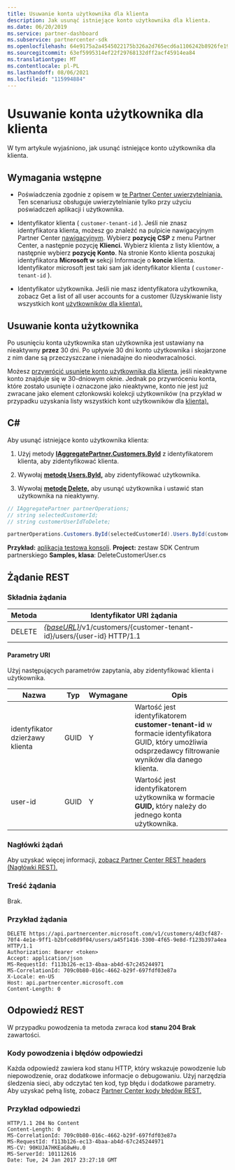 ```yaml
---
title: Usuwanie konta użytkownika dla klienta
description: Jak usunąć istniejące konto użytkownika dla klienta.
ms.date: 06/20/2019
ms.service: partner-dashboard
ms.subservice: partnercenter-sdk
ms.openlocfilehash: 64e9175a2a4545022175b326a2d765ecd6a1106242b8926fe19e32c7e2ab6ec2
ms.sourcegitcommit: 63ef5995314ef22f29768132dff2acf45914ea84
ms.translationtype: MT
ms.contentlocale: pl-PL
ms.lasthandoff: 08/06/2021
ms.locfileid: "115994884"
---
```

# <a name="delete-a-user-account-for-a-customer"></a>Usuwanie konta użytkownika dla klienta

W tym artykule wyjaśniono, jak usunąć istniejące konto użytkownika dla klienta.

## <a name="prerequisites"></a>Wymagania wstępne

- Poświadczenia zgodnie z opisem w [te Partner Center uwierzytelniania.](partner-center-authentication.md) Ten scenariusz obsługuje uwierzytelnianie tylko przy użyciu poświadczeń aplikacji i użytkownika.

- Identyfikator klienta ( `customer-tenant-id` ). Jeśli nie znasz identyfikatora klienta, możesz go znaleźć na pulpicie nawigacyjnym Partner Center [nawigacyjnym](https://partner.microsoft.com/dashboard). Wybierz **pozycję CSP** z menu Partner Center, a następnie pozycję **Klienci.** Wybierz klienta z listy klientów, a następnie wybierz **pozycję Konto**. Na stronie Konto klienta poszukaj identyfikatora **Microsoft w** sekcji Informacje o **koncie** klienta. Identyfikator microsoft jest taki sam jak identyfikator klienta ( `customer-tenant-id` ).

- Identyfikator użytkownika. Jeśli nie masz identyfikatora użytkownika, zobacz Get a list of all user accounts for a customer (Uzyskiwanie listy wszystkich kont [użytkowników dla klienta).](get-a-list-of-all-user-accounts-for-a-customer.md)

## <a name="deleting-a-user-account"></a>Usuwanie konta użytkownika

Po usunięciu konta użytkownika stan użytkownika jest ustawiany na nieaktywny **przez** 30 dni. Po upływie 30 dni konto użytkownika i skojarzone z nim dane są przeczyszczane i nienadajne do nieodwracalności.

Możesz [przywrócić usunięte konto użytkownika dla klienta,](restore-a-user-for-a-customer.md) jeśli nieaktywne konto znajduje się w 30-dniowym oknie. Jednak po przywróceniu konta, które zostało usunięte i oznaczone jako nieaktywne, konto nie jest już zwracane jako element członkowski kolekcji użytkowników (na przykład w przypadku uzyskania listy wszystkich kont użytkowników dla [klienta).](get-a-list-of-all-user-accounts-for-a-customer.md)

## <a name="c"></a>C\#

Aby usunąć istniejące konto użytkownika klienta:

1. Użyj metody [**IAggregatePartner.Customers.ById**](/dotnet/api/microsoft.store.partnercenter.customers.icustomercollection.byid) z identyfikatorem klienta, aby zidentyfikować klienta.

2. Wywołaj [**metodę Users.ById,**](/dotnet/api/microsoft.store.partnercenter.customerusers.icustomerusercollection.byid) aby zidentyfikować użytkownika.

3. Wywołaj [**metodę Delete,**](/dotnet/api/microsoft.store.partnercenter.customerusers.icustomeruser.delete) aby usunąć użytkownika i ustawić stan użytkownika na nieaktywny.

``` csharp
// IAggregatePartner partnerOperations;
// string selectedCustomerId;
// string customerUserIdToDelete;

partnerOperations.Customers.ById(selectedCustomerId).Users.ById(customerUserIdToDelete).Delete();
```

**Przykład:** [aplikacja testowa konsoli](console-test-app.md). **Project:** zestaw SDK Centrum partnerskiego **Samples, klasa**: DeleteCustomerUser.cs

## <a name="rest-request"></a>Żądanie REST

### <a name="request-syntax"></a>Składnia żądania

| Metoda     | Identyfikator URI żądania                                                                                            |
|------------|--------------------------------------------------------------------------------------------------------|
| DELETE     | [*{baseURL}*](partner-center-rest-urls.md)/v1/customers/{customer-tenant-id}/users/{user-id} HTTP/1.1 |

#### <a name="uri-parameters"></a>Parametry URI

Użyj następujących parametrów zapytania, aby zidentyfikować klienta i użytkownika.

| Nazwa                   | Typ     | Wymagane | Opis                                                                                                               |
|------------------------|----------|----------|---------------------------------------------------------------------------------------------------------------------------|
| identyfikator dzierżawy klienta     | GUID     | Y        | Wartość jest identyfikatorem **customer-tenant-id** w formacie identyfikatora GUID, który umożliwia odsprzedawcy filtrowanie wyników dla danego klienta. |
| user-id                | GUID     | Y        | Wartość jest identyfikatorem użytkownika w formacie **GUID,** który należy do jednego konta użytkownika.                                          |

### <a name="request-headers"></a>Nagłówki żądań

Aby uzyskać więcej informacji, [zobacz Partner Center REST headers (Nagłówki REST).](headers.md)

### <a name="request-body"></a>Treść żądania

Brak.

### <a name="request-example"></a>Przykład żądania

```http
DELETE https://api.partnercenter.microsoft.com/v1/customers/4d3cf487-70f4-4e1e-9ff1-b2bfce8d9f04/users/a45f1416-3300-4f65-9e8d-f123b397a4ea HTTP/1.1
Authorization: Bearer <token>
Accept: application/json
MS-RequestId: f113b126-ec13-4baa-ab4d-67c245244971
MS-CorrelationId: 709c0b80-016c-4662-b29f-697fdf03e87a
X-Locale: en-US
Host: api.partnercenter.microsoft.com
Content-Length: 0
```

## <a name="rest-response"></a>Odpowiedź REST

W przypadku powodzenia ta metoda zwraca kod **stanu 204 Brak** zawartości.

### <a name="response-success-and-error-codes"></a>Kody powodzenia i błędów odpowiedzi

Każda odpowiedź zawiera kod stanu HTTP, który wskazuje powodzenie lub niepowodzenie, oraz dodatkowe informacje o debugowaniu. Użyj narzędzia śledzenia sieci, aby odczytać ten kod, typ błędu i dodatkowe parametry. Aby uzyskać pełną listę, zobacz [Partner Center kody błędów REST.](error-codes.md)

### <a name="response-example"></a>Przykład odpowiedzi

```http
HTTP/1.1 204 No Content
Content-Length: 0
MS-CorrelationId: 709c0b80-016c-4662-b29f-697fdf03e87a
MS-RequestId: f113b126-ec13-4baa-ab4d-67c245244971
MS-CV: 90KUJA7HKEaG8wHu.0
MS-ServerId: 101112616
Date: Tue, 24 Jan 2017 23:27:18 GMT
```
